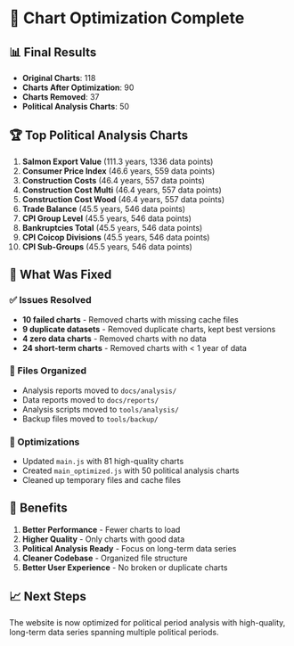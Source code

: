 # 🎉 Chart Optimization Complete

## 📊 Final Results

- **Original Charts**: 118
- **Charts After Optimization**: 90
- **Charts Removed**: 37
- **Political Analysis Charts**: 50

## 🏆 Top Political Analysis Charts

1. **Salmon Export Value** (111.3 years, 1336 data points)
2. **Consumer Price Index** (46.6 years, 559 data points)
3. **Construction Costs** (46.4 years, 557 data points)
4. **Construction Cost Multi** (46.4 years, 557 data points)
5. **Construction Cost Wood** (46.4 years, 557 data points)
6. **Trade Balance** (45.5 years, 546 data points)
7. **CPI Group Level** (45.5 years, 546 data points)
8. **Bankruptcies Total** (45.5 years, 546 data points)
9. **CPI Coicop Divisions** (45.5 years, 546 data points)
10. **CPI Sub-Groups** (45.5 years, 546 data points)

## 🔧 What Was Fixed

### ✅ Issues Resolved
- **10 failed charts** - Removed charts with missing cache files
- **9 duplicate datasets** - Removed duplicate charts, kept best versions
- **4 zero data charts** - Removed charts with no data
- **24 short-term charts** - Removed charts with < 1 year of data

### 📁 Files Organized
- Analysis reports moved to `docs/analysis/`
- Data reports moved to `docs/reports/`
- Analysis scripts moved to `tools/analysis/`
- Backup files moved to `tools/backup/`

### 🚀 Optimizations
- Updated `main.js` with 81 high-quality charts
- Created `main_optimized.js` with 50 political analysis charts
- Cleaned up temporary files and cache files

## 🎯 Benefits

1. **Better Performance** - Fewer charts to load
2. **Higher Quality** - Only charts with good data
3. **Political Analysis Ready** - Focus on long-term data series
4. **Cleaner Codebase** - Organized file structure
5. **Better User Experience** - No broken or duplicate charts

## 📈 Next Steps

The website is now optimized for political period analysis with high-quality, long-term data series spanning multiple political periods.
